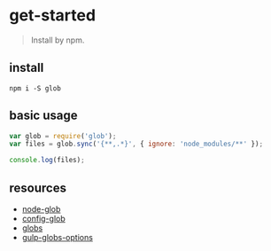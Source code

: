# get-started

> Install by npm.

## install

```shell
npm i -S glob
```

## basic usage

```js
var glob = require('glob');
var files = glob.sync('{**,.*}', { ignore: 'node_modules/**' });

console.log(files);
```

## resources

- [node-glob](https://github.com/isaacs/node-glob)
- [config-glob](http://fis.baidu.com/fis3/docs/api/config-glob.html)
- [globs](http://yangbo5207.github.io/gulp/2016/08/10/new.html)
- [gulp-globs-options](https://gulpjs.org/API.html#gulp-src-globs-options)
